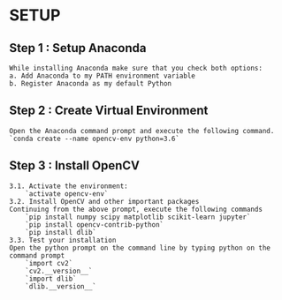 # SETUP
## Step 1 : Setup Anaconda
	While installing Anaconda make sure that you check both options:
	a. Add Anaconda to my PATH environment variable
	b. Register Anaconda as my default Python

## Step 2 : Create Virtual Environment
	Open the Anaconda command prompt and execute the following command.
	`conda create --name opencv-env python=3.6`

## Step 3 : Install OpenCV
	3.1. Activate the environment: 
		`activate opencv-env`
	3.2. Install OpenCV and other important packages
	Continuing from the above prompt, execute the following commands
		`pip install numpy scipy matplotlib scikit-learn jupyter`
		`pip install opencv-contrib-python`
		`pip install dlib`
	3.3. Test your installation
	Open the python prompt on the command line by typing python on the command prompt
		`import cv2`
		`cv2.__version__`
		`import dlib`
		`dlib.__version__`

